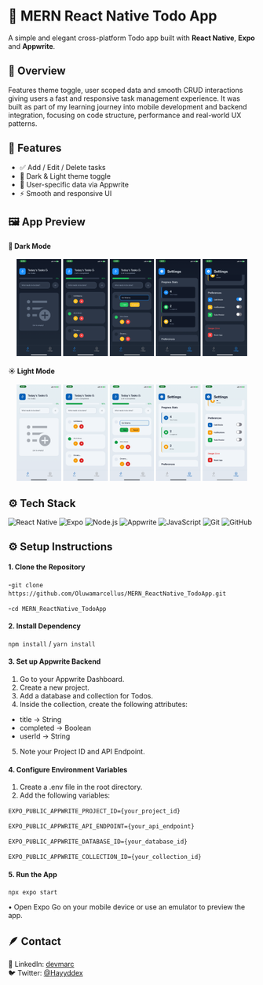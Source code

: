 # 📝 MERN React Native Todo App
A simple and elegant cross-platform Todo app built with **React Native**, **Expo** and **Appwrite**.

## 📖 Overview
Features theme toggle, user scoped data and smooth CRUD interactions giving users a fast and responsive task management experience.
It was built as part of my learning journey into mobile development and backend integration, focusing on code structure, performance and real-world UX patterns.

## 🧩 Features
   - ✅ Add / Edit / Delete tasks  
   - 🌙 Dark & Light theme toggle  
   - 🔐 User-specific data via Appwrite  
   - ⚡ Smooth and responsive UI  

## 🖼️ App Preview
#### 🌙 Dark Mode
<p align="center">
  <img src="https://raw.githubusercontent.com/Oluwamarcellus/Mern_Todo_App_ReactNative/main/AppPreviews(Screenshots)/Dark1.PNG" width="18%" />
  <img src="https://raw.githubusercontent.com/Oluwamarcellus/Mern_Todo_App_ReactNative/main/AppPreviews(Screenshots)/Dark2.PNG" width="18%" />
  <img src="https://raw.githubusercontent.com/Oluwamarcellus/Mern_Todo_App_ReactNative/main/AppPreviews(Screenshots)/Dark3.PNG" width="18%" />
  <img src="https://raw.githubusercontent.com/Oluwamarcellus/Mern_Todo_App_ReactNative/main/AppPreviews(Screenshots)/Dark4.PNG" width="18%" />
  <img src="https://raw.githubusercontent.com/Oluwamarcellus/Mern_Todo_App_ReactNative/main/AppPreviews(Screenshots)/Dark5.PNG" width="18%" />
</p>

#### ☀️ Light Mode
<p align="center">
  <img src="https://raw.githubusercontent.com/Oluwamarcellus/Mern_Todo_App_ReactNative/main/AppPreviews(Screenshots)/Light1.PNG" width="18%" />
  <img src="https://raw.githubusercontent.com/Oluwamarcellus/Mern_Todo_App_ReactNative/main/AppPreviews(Screenshots)/Light2.PNG" width="18%" />
  <img src="https://raw.githubusercontent.com/Oluwamarcellus/Mern_Todo_App_ReactNative/main/AppPreviews(Screenshots)/Light3.PNG" width="18%" />
  <img src="https://raw.githubusercontent.com/Oluwamarcellus/Mern_Todo_App_ReactNative/main/AppPreviews(Screenshots)/Light4.PNG" width="18%" />
  <img src="https://raw.githubusercontent.com/Oluwamarcellus/Mern_Todo_App_ReactNative/main/AppPreviews(Screenshots)/Light5.PNG" width="18%" />
</p>

## ⚙️ Tech Stack
![React Native](https://img.shields.io/badge/React%20Native-20232A?style=for-the-badge&logo=react&logoColor=61DAFB)
![Expo](https://img.shields.io/badge/Expo-1C1E24?style=for-the-badge&logo=expo&logoColor=white)
![Node.js](https://img.shields.io/badge/Node.js-339933?style=for-the-badge&logo=node.js&logoColor=white)
![Appwrite](https://img.shields.io/badge/Appwrite-FF0000?style=for-the-badge&logo=appwrite&logoColor=white)
![JavaScript](https://img.shields.io/badge/JavaScript-323330?style=for-the-badge&logo=javascript&logoColor=F7DF1E)
![Git](https://img.shields.io/badge/Git-F05032?style=for-the-badge&logo=git&logoColor=white)
![GitHub](https://img.shields.io/badge/GitHub-181717?style=for-the-badge&logo=github&logoColor=white)

## ⚙️ Setup Instructions
#### 1. Clone the Repository
-```git clone https://github.com/Oluwamarcellus/MERN_ReactNative_TodoApp.git```

-```cd MERN_ReactNative_TodoApp```

#### 2. Install Dependency
```npm install``` /
```yarn install```

#### 3. Set up Appwrite Backend
1.	Go to your Appwrite Dashboard.
2.	Create a new project.
3.	Add a database and collection for Todos.
4.	Inside the collection, create the following attributes: 
  - title → String
  - completed → Boolean
  - userId → String
5.	Note your Project ID and API Endpoint.

#### 4. Configure Environment Variables
1.	Create a .env file in the root directory.
2.	Add the following variables:

```EXPO_PUBLIC_APPWRITE_PROJECT_ID={your_project_id}```

```EXPO_PUBLIC_APPWRITE_API_ENDPOINT={your_api_endpoint}```

```EXPO_PUBLIC_APPWRITE_DATABASE_ID={your_database_id}```

```EXPO_PUBLIC_APPWRITE_COLLECTION_ID={your_collection_id}```


#### 5. Run the App
```npx expo start```

•	Open Expo Go on your mobile device or use an emulator to preview the app.

## 🪶 Contact
💼 LinkedIn: [devmarc](https://linkedin.com/in/devmarc)  
🐦 Twitter: [@Hayyddex](https://twitter.com/Hayyddex)

